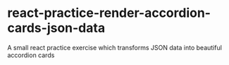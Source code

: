 # react-practice-render-accordion-cards-json-data
A small react practice exercise which transforms JSON data into beautiful accordion cards
